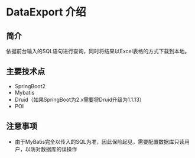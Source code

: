 # DataExport 介绍

## 简介

依据前台输入的SQL语句进行查询，同时将结果以Excel表格的方式下载到本地。

## 主要技术点

* SpringBoot2
* Mybatis
* Druid（如果SpringBoot为2.x需要将Druid升级为1.1.13）
* POI

## 注意事项

* 由于MyBatis完全以传入的SQL为准，因此保险起见，需要配置数据库只读用户，以防对数据库的误操作